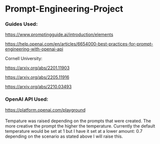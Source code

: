# Prompt-Engineering-Project

### Guides Used:
https://www.promptingguide.ai/introduction/elements

https://help.openai.com/en/articles/6654000-best-practices-for-prompt-engineering-with-openai-api

Cornell University:

https://arxiv.org/abs/2201.11903

https://arxiv.org/abs/2205.11916

https://arxiv.org/abs/2210.03493

### OpenAI API Used:
https://platform.openai.com/playground

####
Tempature was raised depending on the prompts that were created. The more creative the prompt the higher the temperature. Currently the default temperature would be set at 1 but I have it set at a lower amount: 0.7 depending on the scenario as stated above I will raise this.
